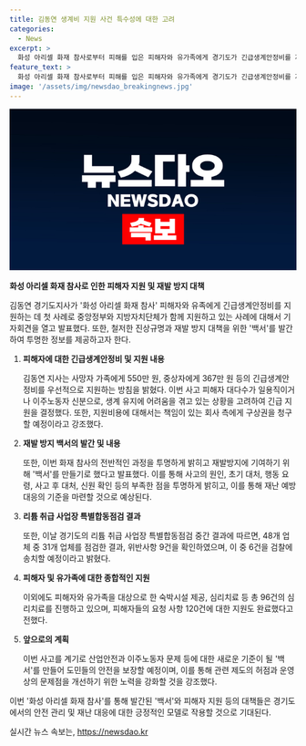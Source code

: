 ```yaml
---
title: 김동연 생계비 지원 사건 특수성에 대한 고려
categories:
  - News
excerpt: >
  화성 아리셀 화재 참사로부터 피해를 입은 피해자와 유가족에게 경기도가 긴급생계안정비를 제공하며, 재발 방지를 위한 백서를 발간했다. 경기도지사 김동연은 참사의 전 과정을 투명하게 밝히고, 새로운 산업안전 및 이주노동자 문제에 대한 백서를 만들겠다고 강조했다. 또한, 리튬 취급 사업장을 중간 결과에 따라 검찰 송치 등의 조치를 취했으며, 경기도는 피해자 지원을 위한 다양한 조치를 취하고 있다. 김 지사는 사고를 통해 드러난 제도 및 운영의 문제를 중앙정부와 국회에 보고하고, 적극적인 개선을 요청할 것을 강조했다. 또한 신설되는 이민사회국을 통해 외국인, 이주노동자, 다문화가정을 포함한 안전, 노동, 의료, 교육 문제에 대한 계획을 실천에 옮길 것을 밝혔다.
feature_text: >
  화성 아리셀 화재 참사로부터 피해를 입은 피해자와 유가족에게 경기도가 긴급생계안정비를 제공하며, 재발 방지를 위한 백서를 발간했다. 경기도지사 김동연은 참사의 전 과정을 투명하게 밝히고, 새로운 산업안전 및 이주노동자 문제에 대한 백서를 만들겠다고 강조했다. 또한, 리튬 취급 사업장을 중간 결과에 따라 검찰 송치 등의 조치를 취했으며, 경기도는 피해자 지원을 위한 다양한 조치를 취하고 있다. 김 지사는 사고를 통해 드러난 제도 및 운영의 문제를 중앙정부와 국회에 보고하고, 적극적인 개선을 요청할 것을 강조했다. 또한 신설되는 이민사회국을 통해 외국인, 이주노동자, 다문화가정을 포함한 안전, 노동, 의료, 교육 문제에 대한 계획을 실천에 옮길 것을 밝혔다.
image: '/assets/img/newsdao_breakingnews.jpg'
---
```


<p><img src="/assets/img/newsdao_breakingnews.jpg" alt="ranknews 속보" /></p>

<p><strong>화성 아리셀 화재 참사로 인한 피해자 지원 및 재발 방지 대책</strong></p>

<p>김동연 경기도지사가 '화성 아리셀 화재 참사' 피해자와 유족에게 긴급생계안정비를 지원하는 데 첫 사례로 중앙정부와 지방자치단체가 함께 지원하고 있는 사례에 대해서 기자회견을 열고 발표했다. 또한, 철저한 진상규명과 재발 방지 대책을 위한 '백서'를 발간하여 투명한 정보를 제공하고자 한다.</p>

<ol>
<li><p><strong>피해자에 대한 긴급생계안정비 및 지원 내용</strong></p>

<p>김동연 지사는 사망자 가족에게 550만 원, 중상자에게 367만 원 등의 긴급생계안정비를 우선적으로 지원하는 방침을 밝혔다. 이번 사고 피해자 대다수가 일용직이거나 이주노동자 신분으로, 생계 유지에 어려움을 겪고 있는 상황을 고려하여 긴급 지원을 결정했다. 또한, 지원비용에 대해서는 책임이 있는 회사 측에게 구상권을 청구할 예정이라고 강조했다.</p></li>
<li><p><strong>재발 방지 백서의 발간 및 내용</strong></p>

<p>또한, 이번 화재 참사의 전반적인 과정을 투명하게 밝히고 재발방지에 기여하기 위해 '백서'를 만들기로 했다고 발표했다. 이를 통해 사고의 원인, 초기 대처, 행동 요령, 사고 후 대처, 신원 확인 등의 부족한 점을 투명하게 밝히고, 이를 통해 재난 예방 대응의 기준을 마련할 것으로 예상된다.</p></li>
<li><p><strong>리튬 취급 사업장 특별합동점검 결과</strong></p>

<p>또한, 이날 경기도의 리튬 취급 사업장 특별합동점검 중간 결과에 따르면, 48개 업체 중 31개 업체를 점검한 결과, 위반사항 9건을 확인하였으며, 이 중 6건을 검찰에 송치할 예정이라고 밝혔다.</p></li>
<li><p><strong>피해자 및 유가족에 대한 종합적인 지원</strong></p>

<p>이외에도 피해자와 유가족을 대상으로 한 숙박시설 제공, 심리치료 등 총 96건의 심리치료를 진행하고 있으며, 피해자들의 요청 사항 120건에 대한 지원도 완료했다고 전했다.</p></li>
<li><p><strong>앞으로의 계획</strong></p>

<p>이번 사고를 계기로 산업안전과 이주노동자 문제 등에 대한 새로운 기준이 될 '백서'를 만들어 도민들의 안전을 보장할 예정이며, 이를 통해 관련 제도의 허점과 운영상의 문제점을 개선하기 위한 노력을 강화할 것을 강조했다.</p></li>
</ol>

<p>이번 '화성 아리셀 화재 참사'를 통해 발간된 '백서'와 피해자 지원 등의 대책들은 경기도에서의 안전 관리 및 재난 대응에 대한 긍정적인 모델로 작용할 것으로 기대된다.</p>
실시간 뉴스 속보는, <a href="https://newsdao.kr" rel="dofollow">https://newsdao.kr</a>


